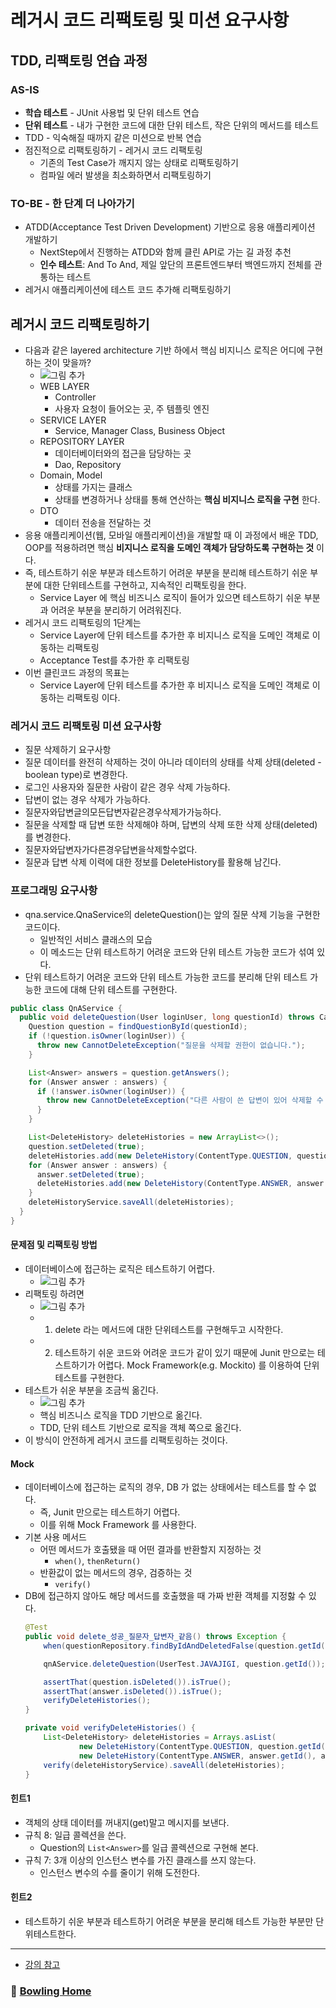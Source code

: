 # 레거시 코드 리팩토링 및 미션 요구사항

## TDD, 리팩토링 연습 과정
### AS-IS
- **학습 테스트** - JUnit 사용법 및 단위 테스트 연습
- **단위 테스트** - 내가 구현한 코드에 대한 단위 테스트, 작은 단위의 메서드를 테스트 
- TDD - 익숙해질 때까지 같은 미션으로 반복 연습
- 점진적으로 리팩토링하기 - 레거시 코드 리팩토링
  - 기존의 Test Case가 깨지지 않는 상태로 리팩토링하기
  - 컴파일 에러 발생을 최소화하면서 리팩토링하기

### TO-BE - 한 단계 더 나아가기
- ATDD(Acceptance Test Driven Development) 기반으로 응용 애플리케이션 개발하기
  - NextStep에서 진행하는 ATDD와 함께 클린 API로 가는 길 과정 추천
  - **인수 테스트**: And To And, 제일 앞단의 프론트엔드부터 백엔드까지 전체를 관통하는 테스트 
- 레거시 애플리케이션에 테스트 코드 추가해 리팩토링하기


## 레거시 코드 리팩토링하기
- 다음과 같은 layered architecture 기반 하에서 핵심 비지니스 로직은 어디에 구현하는 것이 맞을까?
  - ![그림 추가]()
  - WEB LAYER
    - Controller
    - 사용자 요청이 들어오는 곳, 주 템플릿 엔진
  - SERVICE LAYER
    - Service, Manager Class, Business Object
  - REPOSITORY LAYER
    - 데이터베이터와의 접근을 담당하는 곳
    - Dao, Repository 
  - Domain, Model
    - 상태를 가지는 클래스
    - 상태를 변경하거나 상태를 통해 연산하는 **핵심 비지니스 로직을 구현** 한다.
  - DTO
    - 데이터 전송을 전달하는 것
- 응용 애플리케이션(웹, 모바일 애플리케이션)을 개발할 때 이 과정에서 배운 TDD, OOP를 적용하려면 핵심 **비지니스 로직을 도메인 객체가 담당하도록 구현하는 것** 이다.
- 즉, 테스트하기 쉬운 부분과 테스트하기 어려운 부분을 분리해 테스트하기 쉬운 부분에 대한 단위테스트를 구현하고, 지속적인 리팩토링을 한다.
  - Service Layer 에 핵심 비즈니스 로직이 들어가 있으면 테스트하기 쉬운 부분과 어려운 부분을 분리하기 어려워진다.
- 레거시 코드 리팩토링의 1단계는
  - Service Layer에 단위 테스트를 추가한 후 비지니스 로직을 도메인 객체로 이동하는 리팩토링
  - Acceptance Test를 추가한 후 리팩토링
- 이번 클린코드 과정의 목표는
  - Service Layer에 단위 테스트를 추가한 후 비지니스 로직을 도메인 객체로 이동하는 리팩토링 이다.

### 레거시 코드 리팩토링 미션 요구사항
- 질문 삭제하기 요구사항
- 질문 데이터를 완전히 삭제하는 것이 아니라 데이터의 상태를 삭제 상태(deleted - boolean type)로 변경한다.
- 로그인 사용자와 질문한 사람이 같은 경우 삭제 가능하다.
- 답변이 없는 경우 삭제가 가능하다.
- 질문자와답변글의모든답변자같은경우삭제가가능하다.
- 질문을 삭제할 때 답변 또한 삭제해야 하며, 답변의 삭제 또한 삭제 상태(deleted)를 변경한다.
- 질문자와답변자가다른경우답변을삭제할수없다.
- 질문과 답변 삭제 이력에 대한 정보를 DeleteHistory를 활용해 남긴다.

### 프로그래밍 요구사항
- qna.service.QnaService의 deleteQuestion()는 앞의 질문 삭제 기능을 구현한 코드이다. 
  - 일반적인 서비스 클래스의 모습
  - 이 메소드는 단위 테스트하기 어려운 코드와 단위 테스트 가능한 코드가 섞여 있다.
- 단위 테스트하기 어려운 코드와 단위 테스트 가능한 코드를 분리해 단위 테스트 가능한 코드에 대해 단위 테스트를 구현한다.

```java
public class QnAService {
  public void deleteQuestion(User loginUser, long questionId) throws CannotDeleteException {
    Question question = findQuestionById(questionId);
    if (!question.isOwner(loginUser)) {
      throw new CannotDeleteException("질문을 삭제할 권한이 없습니다.");
    }

    List<Answer> answers = question.getAnswers();
    for (Answer answer : answers) {
      if (!answer.isOwner(loginUser)) {
        throw new CannotDeleteException("다른 사람이 쓴 답변이 있어 삭제할 수 없습니다.");
      }
    }

    List<DeleteHistory> deleteHistories = new ArrayList<>();
    question.setDeleted(true);
    deleteHistories.add(new DeleteHistory(ContentType.QUESTION, questionId, question.getWriter(), LocalDateTime.now()));
    for (Answer answer : answers) {
      answer.setDeleted(true);
      deleteHistories.add(new DeleteHistory(ContentType.ANSWER, answer.getId(), answer.getWriter(), LocalDateTime.now()));
    }
    deleteHistoryService.saveAll(deleteHistories);
  }
}
```

#### 문제점 및 리팩토링 방법
- 데이터베이스에 접근하는 로직은 테스트하기 어렵다.
  - ![그림 추가]()
- 리팩토링 하려면 
  - ![그림 추가]()
  - 1. delete 라는 메서드에 대한 단위테스트를 구현해두고 시작한다.
  - 2. 테스트하기 쉬운 코드와 어려운 코드가 같이 있기 때문에 Junit 만으로는 테스트하기가 어렵다. Mock Framework(e.g. Mockito) 를 이용하여 단위테스트를 구현한다.
- 테스트가 쉬운 부분을 조금씩 옮긴다.
  - ![그림 추가]()
  - 핵심 비즈니스 로직을 TDD 기반으로 옮긴다.
  - TDD, 단위 테스트 기반으로 로직을 객체 쪽으로 옮긴다.
- 이 방식이 안전하게 레거시 코드를 리팩토링하는 것이다.

#### Mock
- 데이터베이스에 접근하는 로직의 경우, DB 가 없는 상태에서는 테스트를 할 수 없다.
  - 즉, Junit 만으로는 테스트하기 어렵다.
  - 이를 위해 Mock Framework 를 사용한다.
- 기본 사용 메서드 
  - 어떤 메서드가 호출됐을 때 어떤 결과를 반환할지 지정하는 것
    - `when()`, `thenReturn()`
  - 반환값이 없는 메서드의 경우, 검증하는 것
    - `verify()`
- DB에 접근하지 않아도 해당 메서드를 호출했을 때 가짜 반환 객체를 지정핧 수 있다.
  ```java
  @Test
  public void delete_성공_질문자_답변자_같음() throws Exception {
      when(questionRepository.findByIdAndDeletedFalse(question.getId())).thenReturn(Optional.of(question));

      qnAService.deleteQuestion(UserTest.JAVAJIGI, question.getId());

      assertThat(question.isDeleted()).isTrue();
      assertThat(answer.isDeleted()).isTrue();
      verifyDeleteHistories();
  }

  private void verifyDeleteHistories() {
      List<DeleteHistory> deleteHistories = Arrays.asList(
              new DeleteHistory(ContentType.QUESTION, question.getId(), question.getWriter(), LocalDateTime.now()),
              new DeleteHistory(ContentType.ANSWER, answer.getId(), answer.getWriter(), LocalDateTime.now()));
      verify(deleteHistoryService).saveAll(deleteHistories);
  }
  ```

#### 힌트1
- 객체의 상태 데이터를 꺼내지(get)말고 메시지를 보낸다.
- 규칙 8: 일급 콜렉션을 쓴다.
  - Question의 `List<Answer>`를 일급 콜렉션으로 구현해 본다.
- 규칙 7: 3개 이상의 인스턴스 변수를 가진 클래스를 쓰지 않는다.
  - 인스턴스 변수의 수를 줄이기 위해 도전한다.

#### 힌트2
- 테스트하기 쉬운 부분과 테스트하기 어려운 부분을 분리해 테스트 가능한 부분만 단위테스트한다.



---

- [강의 참고](https://edu.nextstep.camp/s/KDgLkV1d/ls/uHy6L4Ui)
### :bowling: [Bowling Home](https://github.com/gmlwjd9405/tdd-refactoring-clean-code-8/tree/master/study/java-bowling)
